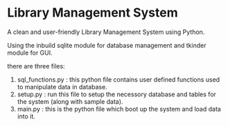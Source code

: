 # Library Management System

A clean and user-friendly Library Management
System using Python.

Using the inbuild sqlite module for database management and tkinder module for GUI.

there are three files:
1. sql_functions.py : this python file contains user defined functions used to manipulate data in database.
2. setup.py : run this file to setup the necessory database and tables for the system (along with sample data).
3. main.py : this is the python file which boot up the system and load data into it.

